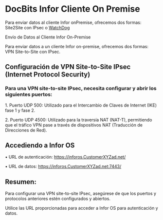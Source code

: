 # DocBits Infor Cliente On Premise

Para enviar datos al cliente Infor onPremise, ofrecemos dos formas: Site2Site con IPsec o [WatchDog](broken-reference)

Envío de Datos al Cliente Infor On-Premise

Para enviar datos a un cliente Infor on-premise, ofrecemos dos formas: VPN Site-to-Site con IPsec.

## Configuración de VPN Site-to-Site IPsec (Internet Protocol Security)

### Para una VPN site-to-site IPsec, necesita configurar y abrir los siguientes puertos:

1\. Puerto UDP 500: Utilizado para el Intercambio de Claves de Internet (IKE) fase 1 y fase 2.

2\. Puerto UDP 4500: Utilizado para la traversía NAT (NAT-T), permitiendo que el tráfico VPN pase a través de dispositivos NAT (Traducción de Direcciones de Red).

## Accediendo a Infor OS

• URL de autenticación: https://inforos.CustomerXYZad.net/

• URL de datos: https://inforos.CustomerXYZad.net:7443/

## Resumen:

Para configurar una VPN site-to-site IPsec, asegúrese de que los puertos y protocolos anteriores estén configurados y abiertos.

Utilice las URL proporcionadas para acceder a Infor OS para autenticación y datos.
